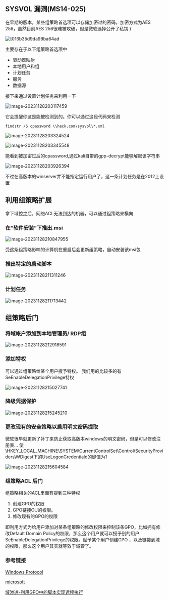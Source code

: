 ## SYSVOL 漏洞(MS14-025)

在早期的版本，某些组策略首选项可以存储加密过的密码，加密方式为AES 256，虽然目前AES 256很难被攻破，但是微软选择公开了私钥:)

![t016b35d9da99ba64ad](https://raw.githubusercontent.com/uu2fu3o/blog-picture/main/ldapp/t016b35d9da99ba64ad.png)

主要存在于以下组策略首选项中

- 驱动器映射
- 本地用户和组
- 计划任务
- 服务
- 数据源

接下来通过设置计划任务来利用一下

![image-20231128203117459](https://raw.githubusercontent.com/uu2fu3o/blog-picture/main/ldapp/image-20231128203117459.png)

它会提醒你这是能被检测到的。你可以通过这段代码来检测

```
findstr /S cpassword \\hack.com\sysvol\*.xml
```

![image-20231128203324524](https://raw.githubusercontent.com/uu2fu3o/blog-picture/main/ldapp/image-20231128203324524.png)

![image-20231128203345548](https://raw.githubusercontent.com/uu2fu3o/blog-picture/main/ldapp/image-20231128203345548.png)

能看到被加密过后的cpassword,通过kali自带的gpp-decrypt能够解密该字符串

![image-20231128203926394](https://raw.githubusercontent.com/uu2fu3o/blog-picture/main/ldapp/image-20231128203926394.png)

不过在高版本的winserver并不能指定运行用户了，这一条计划任务是在2012上设置

## 利用组策略扩展

拿下域控之后，网络ACL无法到达的机器，可以通过组策略来横向

### 在“软件安装”下推出.msi

![image-20231128210847955](https://raw.githubusercontent.com/uu2fu3o/blog-picture/main/ldapp/image-20231128210847955.png)

受这条组策略影响的计算机在重启后会更新组策略，自动安装该msi包

### 推出特定的启动脚本

![image-20231128211311246](https://raw.githubusercontent.com/uu2fu3o/blog-picture/main/ldapp/image-20231128211311246.png)

### 计划任务

![image-20231128211713442](https://raw.githubusercontent.com/uu2fu3o/blog-picture/main/ldapp/image-20231128211713442.png)

## 组策略后门

### 将域帐户添加到本地管理员/ RDP组

![image-20231128212918591](https://raw.githubusercontent.com/uu2fu3o/blog-picture/main/ldapp/image-20231128212918591.png)

### 添加特权

可以通过组策略给某个用户授予特权。 我们用的比较多的有SeEnableDelegationPrivilege特权

![image-20231128215027741](https://raw.githubusercontent.com/uu2fu3o/blog-picture/main/ldapp/image-20231128215027741.png)

### 降级凭据保护

![image-20231128215245210](https://raw.githubusercontent.com/uu2fu3o/blog-picture/main/ldapp/image-20231128215245210.png)

### 更改现有的安全策略以启用明文密码提取

微软很早就更新了补丁来防止获取高版本windows的明文密码，但是可以修改注册表... 使 \HKEY_LOCAL_MACHINE\SYSTEM\CurrentControlSet\Control\SecurityProviders\WDigest下的UseLogonCredentiald的键值为1

![image-20231128215604584](https://raw.githubusercontent.com/uu2fu3o/blog-picture/main/ldapp/image-20231128215604584.png)

### 组策略ACL 后门

组策略相关的ACL里面有提到三种特权

1. 创建GPO的权限
2. GPO链接OU的权限。
3. 修改现有的GPO的权限

即利用方式为给用户添加对某条组策略的修改权限来控制该条GPO，比如拥有修改Default Domain Policy的权限，那么这个用户就可以授予别的用户SeEnableDelegationPrivilege的权限。赋予某个用户创建GPO ，以及链接到域的权限，那么这个用户其实就等效于域管了。

### 参考链接

[Windows Protocol](https://daiker.gitbook.io/windows-protocol/ldap-pian/11)

[microsoft](https://learn.microsoft.com/en-us/previous-versions/windows/desktop/policy/group-policy-start-page)

[域渗透-利用GPO中的脚本实现远程执行](https://3gstudent.github.io/%E5%9F%9F%E6%B8%97%E9%80%8F-%E5%88%A9%E7%94%A8GPO%E4%B8%AD%E7%9A%84%E8%84%9A%E6%9C%AC%E5%AE%9E%E7%8E%B0%E8%BF%9C%E7%A8%8B%E6%89%A7%E8%A1%8C)
